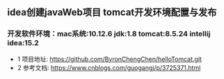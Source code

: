 ## idea创建javaWeb项目 tomcat开发环境配置与发布
### 开发软件环境：mac系统:10.12.6 jdk:1.8 tomcat:8.5.24 intellij idea:15.2
* 1 项目地址: https://github.com/ByronChengChen/helloTomcat.git
* 2 参考文档: https://www.cnblogs.com/guogangj/p/3725371.html